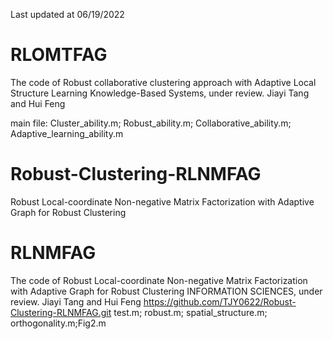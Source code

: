 Last updated at 06/19/2022
# RLOMTFAG 
The code of Robust collaborative clustering approach with Adaptive Local Structure Learning
Knowledge-Based Systems, 
under review.
Jiayi Tang and Hui Feng

main file: Cluster_ability.m; Robust_ability.m; Collaborative_ability.m; Adaptive_learning_ability.m

# Robust-Clustering-RLNMFAG

Robust Local-coordinate Non-negative Matrix Factorization with Adaptive Graph for Robust Clustering
# RLNMFAG
The code of Robust Local-coordinate Non-negative Matrix Factorization with Adaptive Graph for Robust Clustering
INFORMATION SCIENCES, 
under review.
Jiayi Tang and Hui Feng
https://github.com/TJY0622/Robust-Clustering-RLNMFAG.git
test.m; robust.m; spatial_structure.m; orthogonality.m;Fig2.m
